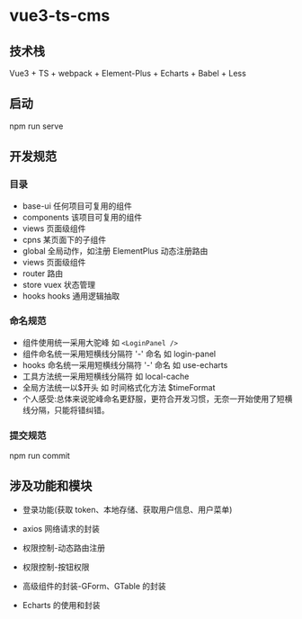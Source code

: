 # vue3-ts-cms

## 技术栈

Vue3 + TS + webpack + Element-Plus + Echarts + Babel + Less

## 启动

npm run serve

## 开发规范

### 目录

- base-ui 任何项目可复用的组件
- components 该项目可复用的组件
- views 页面级组件
- cpns 某页面下的子组件
- global 全局动作，如注册 ElementPlus 动态注册路由
- views 页面级组件
- router 路由
- store vuex 状态管理
- hooks hooks 通用逻辑抽取

### 命名规范

- 组件使用统一采用大驼峰 如 `<LoginPanel />`
- 组件命名统一采用短横线分隔符 '-' 命名 如 login-panel
- hooks 命名统一采用短横线分隔符 '-' 命名 如 use-echarts
- 工具方法统一采用短横线分隔符 如 local-cache
- 全局方法统一以$开头 如 时间格式化方法 $timeFormat
- 个人感受:总体来说驼峰命名更舒服，更符合开发习惯，无奈一开始使用了短横线分隔，只能将错纠错。

### 提交规范

npm run commit

## 涉及功能和模块

- 登录功能(获取 token、本地存储、获取用户信息、用户菜单)

- axios 网络请求的封装

- 权限控制-动态路由注册

- 权限控制-按钮权限

- 高级组件的封装-GForm、GTable 的封装

- Echarts 的使用和封装
